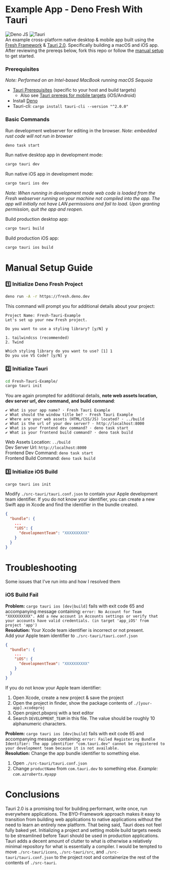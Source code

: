 # Example App - Deno Fresh With Tauri
![Deno JS](https://img.shields.io/badge/deno%20js-000000?style=for-the-badge&logo=deno&logoColor=white) ![Tauri](https://img.shields.io/badge/tauri-%2324C8DB.svg?style=for-the-badge&logo=tauri&logoColor=%23FFFFFF)  
An example cross-platform native desktop & mobile app built using the [Fresh Framework](https://fresh.deno.dev/) & [Tauri 2.0](https://v2.tauri.app/). Specifically building a macOS and iOS app. After reviewing the prereqs below, fork this repo or follow the [manual setup](#Manual-Setup-Guide) to get started.

### Prerequisites
*Note: Performed on an Intel-based MacBook running macOS Sequoia*
- [Tauri Prerequisites](https://v2.tauri.app/start/prerequisites) (specific to your host and build targets)
  - Also see [Tauri prereqs for mobile targets](https://v2.tauri.app/start/prerequisites/#configure-for-mobile-targets) (iOS/Android)
- Install [Deno](https://deno.com/)
- Tauri-cli: `cargo install tauri-cli --version "^2.0.0"`

### Basic Commands
Run development webserver for editing in the browser. *Note: embedded rust code will not run in browser*
```bash
deno task start
```

Run native desktop app in development mode:
```bash
cargo tauri dev
```

Run native iOS app in development mode:
```bash
cargo tauri ios dev
```
*Note: When running in development mode web code is loaded from the Fresh webserver running on your machine not compiled into the app. The app will initially not have LAN permissions and fail to load. Upon granting permission, quit the app and reopen.*

Build production desktop app:
```bash
cargo tauri build
```

Build production iOS app:
```bash
cargo tauri ios build
```

# Manual Setup Guide
### 1️⃣ Initialize Deno Fresh Project
```bash
deno run -A -r https://fresh.deno.dev
```
This command will prompt you for additional details about your project:
```
Project Name: Fresh-Tauri-Example
Let's set up your new Fresh project.

Do you want to use a styling library? [y/N] y

1. tailwindcss (recommended)
2. Twind

Which styling library do you want to use? [1] 1
Do you use VS Code? [y/N] y
```

### 2️⃣ Initialize Tauri
```bash
cd Fresh-Tauri-Example/
cargo tauri init
```
You are again prompted for additional details, **note web assets location, dev server url, dev command, and build command**:
```
✔ What is your app name? · Fresh Tauri Example
✔ What should the window title be? · Fresh Tauri Example
✔ Where are your web assets (HTML/CSS/JS) located? · ../build
✔ What is the url of your dev server? · http://localhost:8000
✔ What is your frontend dev command? · deno task start
✔ What is your frontend build command? · deno task build
```
Web Assets Location: `../build`  
Dev Server Url: `http://localhost:8000`  
Frontend Dev Command: `deno task start`  
Frontend Build Command: `deno task build`  

### 3️⃣ Initialize iOS Build
```bash
cargo tauri ios init
```
Modify `./src-tauri/tauri.conf.json` to contain your Apple development team identifier. If you do not know your identifier, you can create a new Swift app in Xcode and find the identifier in the bundle created.
```json
{
  "bundle": {
    ...
    "iOS": {
      "developmentTeam": "XXXXXXXXXX"
    }
  }
}
```

# Troubleshooting
Some issues that I've run into and how I resolved them

### iOS Build Fail
**Problem:** `cargo tauri ios [dev|build]` fails with exit code 65 and accompanying message containing: `error: No Account for Team "XXXXXXXXXX". Add a new account in Accounts settings or verify that your accounts have valid credentials. (in target 'app_iOS' from project 'app')`  
**Resolution:** Your Xcode team identifier is incorrect or not present.  
Add your Apple team identifier to `./src-tauri/tauri.conf.json`
```json
{
  "bundle": {
    ...
    "iOS": {
      "developmentTeam": "XXXXXXXXXX"
    }
  }
}
```
If you do not know your Apple team identifier:
1. Open Xcode, create a new project & save the project
2. Open the project in finder, show the package contents of `./[your-app].xcodeproj`
3. Open project.pbxproj with a text editor
4. Search `DEVELOPMENT_TEAM` in this file. The value should be roughly 10 alphanumeric characters.  

**Problem:** `cargo tauri ios [dev|build]` fails with exit code 65 and accompanying message containing: `error: Failed Registering Bundle Identifier: The app identifier "com.tauri.dev" cannot be registered to your development team because it is not available.`  
**Resolution:** Change the app bundle identifier to something else.
1. Open `./src-tauri/tauri.conf.json`
2. Change `productName` from `com.tauri.dev` to something else. *Example: `com.azroberts.myapp`*

# Conclusions
Tauri 2.0 is a promising tool for building performant, write once, run everywhere applications. The BYO-Framework approach makes it easy to transition from building web applications to native applications without the need to learn an entirely new platform. That being said, Tauri does not feel fully baked yet. Initializing a project and setting mobile build targets needs to be streamlined before Tauri should be used in production applications. Tauri adds a decent amount of clutter to what is otherwise a relatively minimal repository for what is essentially a compiler. I would be tempted to move `./src-tauri/icons`, `./src-tauri/src`, and `./src-tauri/tauri.conf.json` to the project root and containerize the rest of the contents of `./src-tauri`.